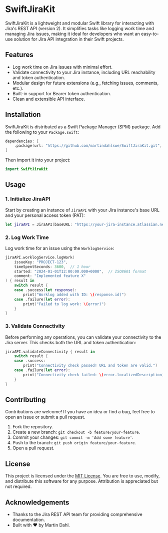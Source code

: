 # SwiftJiraKit

SwiftJiraKit is a lightweight and modular Swift library for interacting with Jira's REST API (version 2). It simplifies tasks like logging work time and managing Jira issues, making it ideal for developers who want an easy-to-use solution for Jira API integration in their Swift projects.

## Features

- Log work time on Jira issues with minimal effort.
- Validate connectivity to your Jira instance, including URL reachability and token authentication.
- Modular design for future extensions (e.g., fetching issues, comments, etc.).
- Built-in support for Bearer token authentication.
- Clean and extensible API interface.

## Installation

SwiftJiraKit is distributed as a Swift Package Manager (SPM) package. Add the following to your `Package.swift`:

```swift
dependencies: [
    .package(url: "https://github.com/martindahlswe/SwiftJiraKit.git", from: "1.0.1")
]
```

Then import it into your project:

```swift
import SwiftJiraKit
```

## Usage

### 1. Initialize JiraAPI

Start by creating an instance of `JiraAPI` with your Jira instance's base URL and your personal access token (PAT):

```swift
let jiraAPI = JiraAPI(baseURL: "https://your-jira-instance.atlassian.net", token: "your-personal-access-token")
```

### 2. Log Work Time

Log work time for an issue using the `WorklogService`:

```swift
jiraAPI.worklogService.logWork(
    issueKey: "PROJECT-123",
    timeSpentSeconds: 3600,  // 1 hour
    started: "2024-01-01T12:00:00.000+0000",  // ISO8601 format
    comment: "Implemented feature X"
) { result in
    switch result {
    case .success(let response):
        print("Worklog added with ID: \(response.id)")
    case .failure(let error):
        print("Failed to log work: \(error)")
    }
}
```

### 3. Validate Connectivity

Before performing any operations, you can validate your connectivity to the Jira server. This checks both the URL and token authentication:

```swift
jiraAPI.validateConnectivity { result in
    switch result {
    case .success:
        print("Connectivity check passed! URL and token are valid.")
    case .failure(let error):
        print("Connectivity check failed: \(error.localizedDescription)")
    }
}
```

## Contributing

Contributions are welcome! If you have an idea or find a bug, feel free to open an issue or submit a pull request.

1. Fork the repository.
2. Create a new branch: `git checkout -b feature/your-feature`.
3. Commit your changes: `git commit -m 'Add some feature'`.
4. Push to the branch: `git push origin feature/your-feature`.
5. Open a pull request.

## License

This project is licensed under the [MIT License](LICENSE). You are free to use, modify, and distribute this software for any purpose. Attribution is appreciated but not required.

## Acknowledgements

- Thanks to the Jira REST API team for providing comprehensive documentation.
- Built with ❤️  by Martin Dahl.

